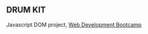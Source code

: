 ## DRUM KIT

Javascript DOM project, [Web Development Bootcamp](https://www.udemy.com/course/the-complete-web-development-bootcamp)
